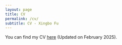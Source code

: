 ```yaml
---
layout: page
title: CV
permalink: /cv/
subtitle: CV - Xingbo Fu
---
```


You can find my CV [here](CV_Xingbo_Fu(202502).pdf) (Updated on February 2025).

